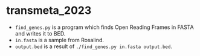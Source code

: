 # transmeta_2023
* ```find_genes.py``` is a program which finds Open Reading Frames in FASTA and writes it to BED.
* ```in.fasta``` is a sample from Rosalind.
* ```output.bed``` is a result of ```./find_genes.py in.fasta output.bed```.
